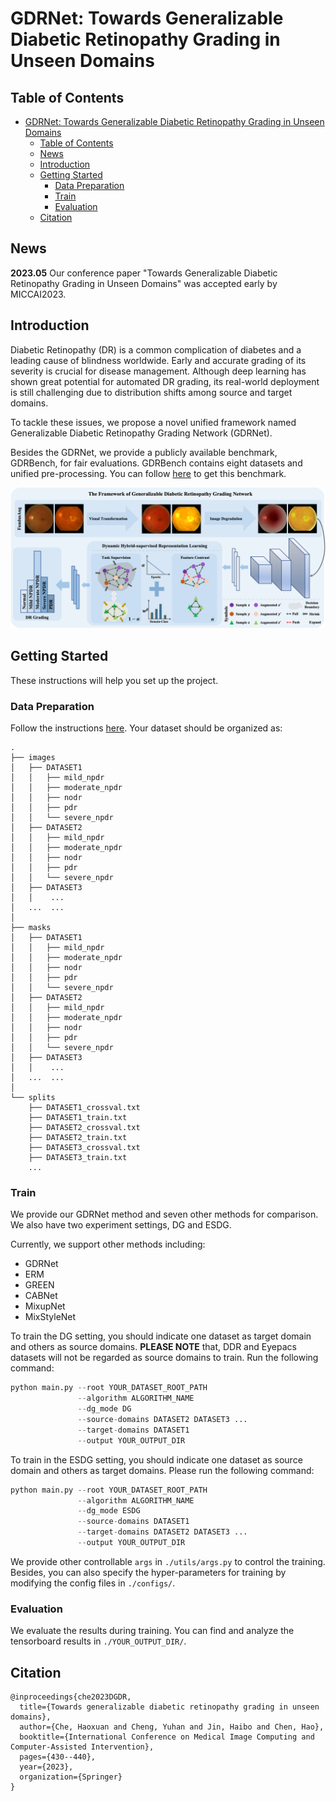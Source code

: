 # GDRNet: Towards Generalizable Diabetic Retinopathy Grading in Unseen Domains

## Table of Contents

- [GDRNet: Towards Generalizable Diabetic Retinopathy Grading in Unseen Domains](#GDRNet-towards-generalizable-diabetic-retinopathy-grading-in-unseen-domains)
  - [Table of Contents](#table-of-contents)
  - [News](#news)
  - [Introduction](#introduction)
  - [Getting Started](#getting-started)
    - [Data Preparation](#data-preparation)
    - [Train](#train)
    - [Evaluation](#evaluation)
  - [Citation](#citation)

## News
**2023.05** Our conference paper "Towards Generalizable Diabetic Retinopathy Grading in Unseen Domains" was accepted early by MICCAI2023.


## Introduction
Diabetic Retinopathy (DR) is a common complication of diabetes and a leading cause of blindness worldwide. Early and accurate grading of its severity is crucial for disease management. 
Although deep learning has shown great potential for automated DR grading, its real-world deployment is still challenging due to distribution shifts among source and target domains. 
<!-- The preliminary evidence presented in the paper suggests the existence of three-fold generalization issues: visual and degradation style shifts, diagnostic pattern diversity, and data imbalance.  -->
To tackle these issues, we propose a novel unified framework named Generalizable Diabetic Retinopathy Grading Network (GDRNet). 
<!-- GDRNet consists of three vital components: fundus visual-artifact augmentation (FundusAug), dynamic hybrid-supervised loss (DahLoss), and domain-class-aware re-balancing (DCR). FundusAug generates realistic augmented images via visual transformation and image degradation, while DahLoss jointly leverages pixel-level consistency and image-level semantics to capture the diverse diagnostic patterns and build generalizable feature representations. Moreover, DCR mitigates the data imbalance from a domain-class view and avoids undesired over-emphasis on rare domain-class pairs.  -->
Besides the GDRNet, we provide a publicly available benchmark, GDRBench, for fair evaluations. GDRBench contains eight datasets and unified pre-processing. You can follow [here](./GDRBench/README.md) to get this benchmark.

<p align="center">
  <img src="./figures/framework.png">
</p>

## Getting Started
These instructions will help you set up the project. 

### Data Preparation

Follow the instructions [here](./GDRBench/README.md).
Your dataset should be organized as: 

```
.
├── images
│   ├── DATASET1
│   │   ├── mild_npdr
│   │   ├── moderate_npdr
│   │   ├── nodr
│   │   ├── pdr
│   │   └── severe_npdr
│   ├── DATASET2
│   │   ├── mild_npdr
│   │   ├── moderate_npdr
│   │   ├── nodr
│   │   ├── pdr
│   │   └── severe_npdr
│   ├── DATASET3
│   │    ...
│   ...  ...
│   
├── masks
│   ├── DATASET1
│   │   ├── mild_npdr
│   │   ├── moderate_npdr
│   │   ├── nodr
│   │   ├── pdr
│   │   └── severe_npdr
│   ├── DATASET2
│   │   ├── mild_npdr
│   │   ├── moderate_npdr
│   │   ├── nodr
│   │   ├── pdr
│   │   └── severe_npdr
│   ├── DATASET3
│   │    ...
│   ...  ...
│   
└── splits
    ├── DATASET1_crossval.txt
    ├── DATASET1_train.txt
    ├── DATASET2_crossval.txt
    ├── DATASET2_train.txt
    ├── DATASET3_crossval.txt
    ├── DATASET3_train.txt
    ...

```

### Train

We provide our GDRNet method and seven other methods for comparison. We also have two experiment settings, DG and ESDG.

Currently, we support other methods including:
- GDRNet
- ERM
- GREEN
- CABNet
- MixupNet
- MixStyleNet

To train the DG setting, you should indicate one dataset as target domain and others as source domains. **PLEASE NOTE** that, DDR and Eyepacs datasets will not be regarded as source domains to train. Run the following command:

```python
python main.py --root YOUR_DATASET_ROOT_PATH
               --algorithm ALGORITHM_NAME
               --dg_mode DG
               --source-domains DATASET2 DATASET3 ...
               --target-domains DATASET1 
               --output YOUR_OUTPUT_DIR
```

To train in the ESDG setting, you should indicate one dataset as source domain and others as target domains. Please run the following command:

```python
python main.py --root YOUR_DATASET_ROOT_PATH
               --algorithm ALGORITHM_NAME
               --dg_mode ESDG
               --source-domains DATASET1
               --target-domains DATASET2 DATASET3 ...
               --output YOUR_OUTPUT_DIR
```

We provide other controllable `args` in `./utils/args.py` to control the training. Besides, you can also specify the hyper-parameters for training by modifying the config files in `./configs/`.

### Evaluation

We evaluate the results during training. You can find and analyze the tensorboard results in `./YOUR_OUTPUT_DIR/`.

## Citation
```
@inproceedings{che2023DGDR,
  title={Towards generalizable diabetic retinopathy grading in unseen domains},
  author={Che, Haoxuan and Cheng, Yuhan and Jin, Haibo and Chen, Hao},
  booktitle={International Conference on Medical Image Computing and Computer-Assisted Intervention},
  pages={430--440},
  year={2023},
  organization={Springer}
}
```